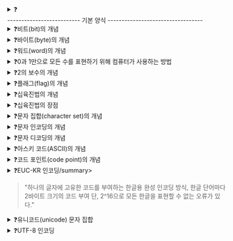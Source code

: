 <details>
<summary>❓</summary>

>""

</details>
-------------------------- 기본 양식 ----------------------------------

<details>
<summary>❓비트(bit)의 개념</summary>

>"컴퓨터가 이해할 수 있는 0과 1을 나타내는 가장 작은 정보 단위"

</details>

<details>
<summary>❓바이트(byte)의 개념</summary>

>"여덟 개의 비트를 묶은 단위, 비트보다 1단계 더 크고 2^8=256개의 정보를 표현할 수 있다."

</details>

<details>
<summary>❓워드(word)의 개념</summary>

>"CPU가 한 번에 처리할 수 있는 데이터 크기, 현대 컴퓨터의 워드 크기는 대부분 32비트 또는 64비트이다."

</details>

<details>
<summary>❓0과 1만으로 모든 수를 표현하기 위해 컴퓨터가 사용하는 방법</summary>

>"이진법을 사용한다. 이진법은 1이 넘어가는 순간 자리올림을 하고, 특정 수의 2의 보수를 음수로 간주한다. 구분하기 위해 코드 상에서는 이진수 앞에 0b를 붙인다."

</details>

<details>
<summary>❓2의 보수의 개념</summary>

>"모든 0과 1 비트들을 뒤집고, 거기에 1을 더한 값이다."

</details>

<details>
<summary>❓플래그(flag)의 개념</summary>

>"컴퓨터 내부에서 특정 수가 양수인지 음수인지를 구분하기 위해 사용하는 부가 정보"

</details>

<details>
<summary>❓십육진법의 개념</summary>

>"자리수가 15를 넘어가는 경우에 올림을 하는 방법, 이진법의 긴 숫자 길이를 보완할 수 있는 방법, 코드 앞에서는 숫자 앞에 0x를 붙여 구분한다. 10부터 A, B, C, D, E, F"

</details>

<details>
<summary>❓십육진법의 장점</summary>

>"이진수를 4개씩 끊어 이어붙여 십육진수를 만들기 쉽고, 반대로 십육진수를 4개씩 끊어서 이어붙여 이진수를 만들기 쉽다."

</details>

<details>
<summary>❓문자 집합(character set)의 개념</summary>

>"컴퓨터가 인식하고 표현할 수 있는 문자의 모음을 문자 집합이라고 한다. 컴퓨터는 문자 집합에 속한 문자만 이해할 수 있다."
![image](https://github.com/user-attachments/assets/2fb66ce6-6252-4167-82bd-b19aa291ce58)

</details>

<details>
<summary>❓문자 인코딩의 개념</summary>

>"문자 집합에 속한 문자라도 문자를 0과 1로 변환해야 컴퓨터가 이해할 수 있다. 이러한 변환 과정을 문자 인코딩(character encoding)이라고 한다. 인코딩 결과로 0과 1로 이루어진 문자 코드가 생성된다."

</details>

<details>
<summary>❓문자 디코딩의 개념</summary>

>"0과 1로 된 문자 코드를 사람이 이해할 수 있는 문자로 변환하는 과정을 문자 디코딩(character decoding)이라고 한다."

</details>

<details>
<summary>❓아스키 코드(ASCII)의 개념</summary>

>"초창기 문자 집합 중 하나로 아스키 문자 집합에 속한 문자들을 각각 7비트로, 2^7=128개의 문자를 표현할 수 있는 문자 집합이다. 이 아스키 문자에 대응된 고유한 수를 아스키 코드라 한다. 아스키 코드는 실제로는 8비트이지만, 그 중 1비트는 패리티 비트(parity bit)라는 오류 검출을 위해 사용하는 비트이다."

</details>

<details>
<summary>❓코드 포인트(code point)의 개념</summary>

>"문자 인코딩에서 글자에 부여된 고유한 값을 코드 포인트라고 한다."

</details>

<details>
<summary>❓EUC-KR 인코딩/summary>

>"하나의 글자에 고유한 코드를 부여하는 한글용 완성 인코딩 방식, 한글 단어마다 2바이트 크기의 코드 부여 단, 2^16으로 모든 한글을 표현할 수 없는 오류가 있다."

</details>

<details>
<summary>❓유니코드(unicode) 문자 집합</summary>

>"여러 나라의 문자를 광범위하게 표현할 수 있는 통일된 문자 집합, 유니코드 문자집합에서는 각 문자마다 고유한 값이 부여된다."

</details>

<details>
<summary>❓UTF-8 인코딩</summary>

>"Unicode Transformation Format, 즉 유니코드를 인코딩하는 방식 중 하나이다."

</details>
